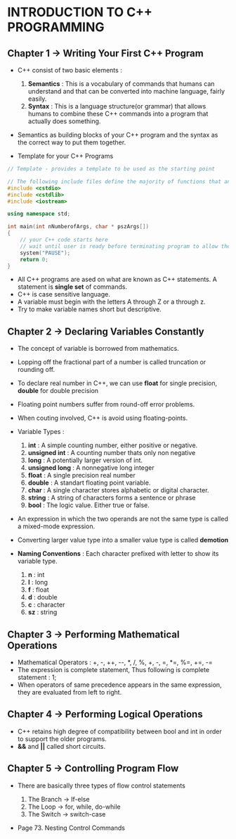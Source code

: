 # INTRODUCTION TO C++ PROGRAMMING

## Chapter 1 -> Writing Your First C++ Program
- C++ consist of two basic elements : 
    1. **Semantics** : This is a vocabulary of commands that humans can understand and that can be converted into machine language, fairly easily.
    2. **Syntax** : This is a language structure(or grammar) that allows humans to combine these C++ commands into a program that actually does something.

- Semantics as building blocks of your C++ program and the syntax as the correct way to put them together.

- Template for your C++ Programs
``` cpp
// Template - provides a template to be used as the starting point

// The following include files define the majority of functions that any fiven program will need
#include <cstdio>
#include <cstdlib>
#include <iostream>

using namespace std;

int main(int nNumberofArgs, char * pszArgs[])
{
    // your C++ code starts here
    // wait until user is ready before terminating program to allow the user to see the program results
    system("PAUSE");
    return 0;
}
```
- All C++ programs are ased on what are known as C++ statements. A statement is **single set** of commands.
- C++ is case sensitive language.
- A variable must begin with the letters A through Z or a through z.
- Try to make variable names short but descriptive.

## Chapter 2 -> Declaring Variables Constantly
- The concept of variable is borrowed from mathematics.
- Lopping off the fractional part of a number is called truncation or rounding off.
- To declare real number in C++, we can use **float** for single precision, **double** for double precision
- Floating point numbers suffer from round-off error problems.
- When couting involved, C++ is avoid using floating-points.

- Variable Types : 
    1. **int** : A simple counting number, either positive or negative.
    2. **unsigned int** : A counting number thats only non negative
    3. **long** : A potentially larger version of int.
    4. **unsigned long** : A nonnegative long integer
    5. **float** : A single precision real number
    6. **double** : A standart floating point variable.
    7. **char** : A single character stores alphabetic or digital character.
    8. **string** : A string of characters forms a sentence or phrase
    9. **bool** : The logic value. Either true or false.

- An expression in which the two operands are not the same type is called a mixed-mode expression.
- Converting larger value type into a smaller value type is called **demotion**

- **Naming Conventions** : Each character prefixed with letter to show its variable type. 
    1. **n** : int
    2. **l** : long
    3. **f** : float
    4. **d** : double
    5. **c** : character
    6. **sz** : string

## Chapter 3 -> Performing Mathematical Operations
- Mathematical Operators : +, -, ++, --, *, /, %, +, -, =, *=, %=, +=, -=
- The expression is complete statement, Thus following is complete statement : 1;
- When operators of same precedence appears in the same expression, they are evaluated from left to right.

## Chapter 4 -> Performing Logical Operations
- C++ retains high degree of compatibility between bool and int in order to support the older programs.
- **&&** and **||** called short circuits.

## Chapter 5 -> Controlling Program Flow
- There are basically three types of flow control statements
    1. The Branch       -> If-else
    2. The Loop         -> for, while, do-while
    3. The Switch       -> switch-case

- Page 73. Nesting Control Commands

